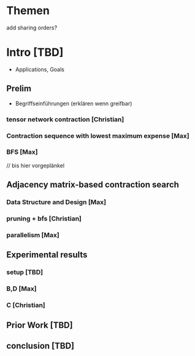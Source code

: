 # Themen

add sharing orders?

# Intro [TBD]
- Applications, Goals
## Prelim
- Begriffseinführungen (erklären wenn greifbar)

### tensor network contraction [Christian]

### Contraction sequence with lowest maximum expense [Max]

### BFS [Max]

// bis hier vorgeplänkel

## Adjacency matrix-based contraction search

### Data Structure and Design [Max]

### pruning + bfs [Christian]

### parallelism [Max]

## Experimental results

### setup [TBD]

### B,D [Max]

### C [Christian]

## Prior Work [TBD]

## conclusion [TBD]
